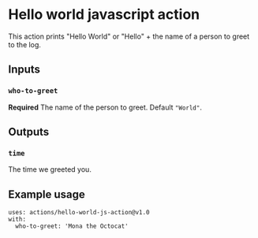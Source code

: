 # Hello world javascript action

This action prints "Hello World" or "Hello" + the name of a person to greet to the log.

## Inputs

### `who-to-greet`

**Required** The name of the person to greet. Default `"World"`.

## Outputs

### `time`

The time we greeted you.

## Example usage
```
uses: actions/hello-world-js-action@v1.0
with:
  who-to-greet: 'Mona the Octocat'
```
